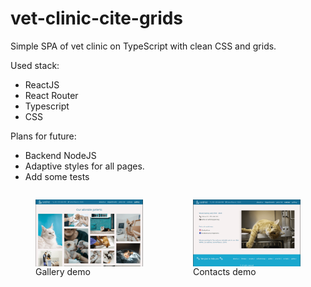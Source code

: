 # vet-clinic-cite-grids

Simple SPA of vet clinic on TypeScript with clean CSS and grids.

Used stack: 
 - ReactJS
 - React Router
 - Typescript
 - CSS

Plans for future: 
  - Backend NodeJS
  - Adaptive styles for all pages.
  - Add some tests


<div style="display:flex; justify-content:space-around;">
  <figure style="display: flex; flex-flow: column;">
    <img src="vet-clinic\public\images\gallery.png" width = 400 style="display: inline-block;"/>
    <figcaption>Gallery demo</figcaption>
  </figure>
  <figure style="display: flex; flex-flow: column;">
    <img src="vet-clinic\public\images\contacts.png" title="Contacts demo" width = 400 style="display: inline-block;"/>
    <figcaption>Contacts demo</figcaption>
  </figure>
</div>


